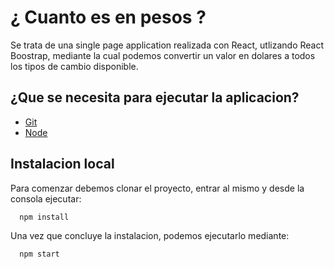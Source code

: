 
# ¿ Cuanto es en pesos ?

Se trata de una single page application realizada con React, utlizando React Boostrap, mediante la cual podemos convertir un valor en dolares a todos los tipos de cambio disponible.




## ¿Que se necesita para ejecutar la aplicacion?

 - [Git](https://git-scm.com/)
 - [Node](https://nodejs.org/es/)


## Instalacion local

Para comenzar debemos clonar el proyecto, entrar al mismo y desde la consola ejecutar:

```bash
  npm install
```

Una vez que concluye la instalacion, podemos ejecutarlo mediante:

```bash
  npm start
```
